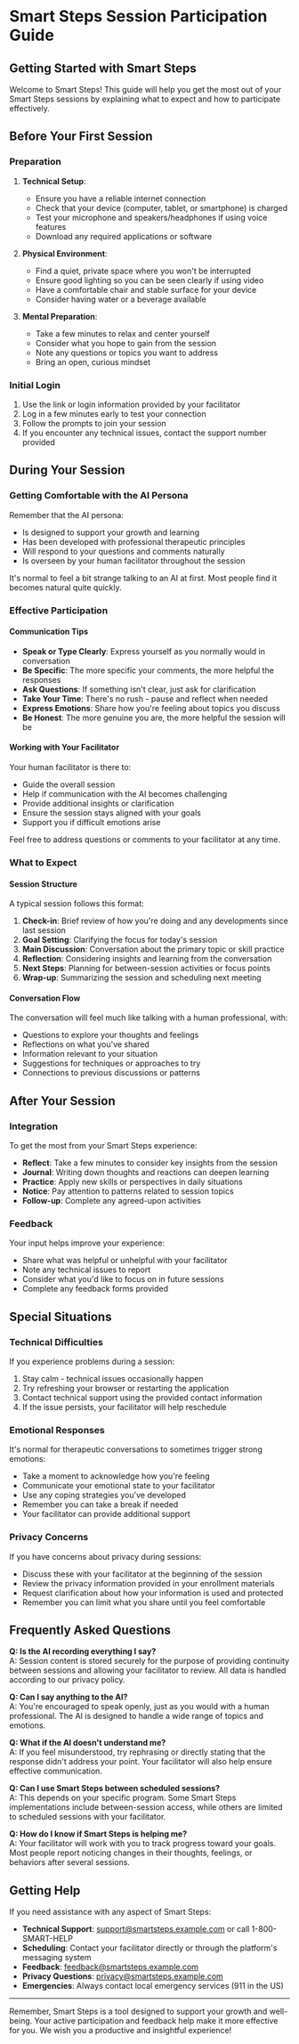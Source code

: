 # Smart Steps Session Participation Guide

## Getting Started with Smart Steps

Welcome to Smart Steps! This guide will help you get the most out of your Smart Steps sessions by explaining what to expect and how to participate effectively.

## Before Your First Session

### Preparation

1. **Technical Setup**:
   - Ensure you have a reliable internet connection
   - Check that your device (computer, tablet, or smartphone) is charged
   - Test your microphone and speakers/headphones if using voice features
   - Download any required applications or software

2. **Physical Environment**:
   - Find a quiet, private space where you won't be interrupted
   - Ensure good lighting so you can be seen clearly if using video
   - Have a comfortable chair and stable surface for your device
   - Consider having water or a beverage available

3. **Mental Preparation**:
   - Take a few minutes to relax and center yourself
   - Consider what you hope to gain from the session
   - Note any questions or topics you want to address
   - Bring an open, curious mindset

### Initial Login

1. Use the link or login information provided by your facilitator
2. Log in a few minutes early to test your connection
3. Follow the prompts to join your session
4. If you encounter any technical issues, contact the support number provided

## During Your Session

### Getting Comfortable with the AI Persona

Remember that the AI persona:
- Is designed to support your growth and learning
- Has been developed with professional therapeutic principles
- Will respond to your questions and comments naturally
- Is overseen by your human facilitator throughout the session

It's normal to feel a bit strange talking to an AI at first. Most people find it becomes natural quite quickly.

### Effective Participation

#### Communication Tips

- **Speak or Type Clearly**: Express yourself as you normally would in conversation
- **Be Specific**: The more specific your comments, the more helpful the responses
- **Ask Questions**: If something isn't clear, just ask for clarification
- **Take Your Time**: There's no rush - pause and reflect when needed
- **Express Emotions**: Share how you're feeling about topics you discuss
- **Be Honest**: The more genuine you are, the more helpful the session will be

#### Working with Your Facilitator

Your human facilitator is there to:
- Guide the overall session
- Help if communication with the AI becomes challenging
- Provide additional insights or clarification
- Ensure the session stays aligned with your goals
- Support you if difficult emotions arise

Feel free to address questions or comments to your facilitator at any time.

### What to Expect

#### Session Structure

A typical session follows this format:

1. **Check-in**: Brief review of how you're doing and any developments since last session
2. **Goal Setting**: Clarifying the focus for today's session
3. **Main Discussion**: Conversation about the primary topic or skill practice
4. **Reflection**: Considering insights and learning from the conversation
5. **Next Steps**: Planning for between-session activities or focus points
6. **Wrap-up**: Summarizing the session and scheduling next meeting

#### Conversation Flow

The conversation will feel much like talking with a human professional, with:
- Questions to explore your thoughts and feelings
- Reflections on what you've shared
- Information relevant to your situation
- Suggestions for techniques or approaches to try
- Connections to previous discussions or patterns

## After Your Session

### Integration

To get the most from your Smart Steps experience:

- **Reflect**: Take a few minutes to consider key insights from the session
- **Journal**: Writing down thoughts and reactions can deepen learning
- **Practice**: Apply new skills or perspectives in daily situations
- **Notice**: Pay attention to patterns related to session topics
- **Follow-up**: Complete any agreed-upon activities

### Feedback

Your input helps improve your experience:

- Share what was helpful or unhelpful with your facilitator
- Note any technical issues to report
- Consider what you'd like to focus on in future sessions
- Complete any feedback forms provided

## Special Situations

### Technical Difficulties

If you experience problems during a session:

1. Stay calm - technical issues occasionally happen
2. Try refreshing your browser or restarting the application
3. Contact technical support using the provided contact information
4. If the issue persists, your facilitator will help reschedule

### Emotional Responses

It's normal for therapeutic conversations to sometimes trigger strong emotions:

- Take a moment to acknowledge how you're feeling
- Communicate your emotional state to your facilitator
- Use any coping strategies you've developed
- Remember you can take a break if needed
- Your facilitator can provide additional support

### Privacy Concerns

If you have concerns about privacy during sessions:

- Discuss these with your facilitator at the beginning of the session
- Review the privacy information provided in your enrollment materials
- Request clarification about how your information is used and protected
- Remember you can limit what you share until you feel comfortable

## Frequently Asked Questions

**Q: Is the AI recording everything I say?**  
A: Session content is stored securely for the purpose of providing continuity between sessions and allowing your facilitator to review. All data is handled according to our privacy policy.

**Q: Can I say anything to the AI?**  
A: You're encouraged to speak openly, just as you would with a human professional. The AI is designed to handle a wide range of topics and emotions.

**Q: What if the AI doesn't understand me?**  
A: If you feel misunderstood, try rephrasing or directly stating that the response didn't address your point. Your facilitator will also help ensure effective communication.

**Q: Can I use Smart Steps between scheduled sessions?**  
A: This depends on your specific program. Some Smart Steps implementations include between-session access, while others are limited to scheduled sessions with your facilitator.

**Q: How do I know if Smart Steps is helping me?**  
A: Your facilitator will work with you to track progress toward your goals. Most people report noticing changes in their thoughts, feelings, or behaviors after several sessions.

## Getting Help

If you need assistance with any aspect of Smart Steps:

- **Technical Support**: support@smartsteps.example.com or call 1-800-SMART-HELP
- **Scheduling**: Contact your facilitator directly or through the platform's messaging system
- **Feedback**: feedback@smartsteps.example.com
- **Privacy Questions**: privacy@smartsteps.example.com
- **Emergencies**: Always contact local emergency services (911 in the US)

---

Remember, Smart Steps is a tool designed to support your growth and well-being. Your active participation and feedback help make it more effective for you. We wish you a productive and insightful experience!
